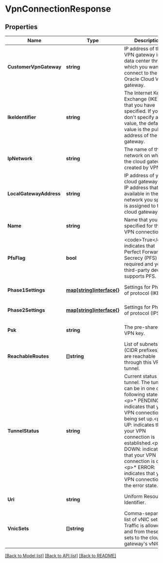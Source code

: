 # VpnConnectionResponse

## Properties
Name | Type | Description | Notes
------------ | ------------- | ------------- | -------------
**CustomerVpnGateway** | **string** | IP address of the VPN gateway in your data center through which you want to connect to the Oracle Cloud VPN gateway. | [optional] [default to null]
**IkeIdentifier** | **string** | The Internet Key Exchange (IKE) ID that you have specified. If you don&#39;t specify a value, the default value is the public IP address of the cloud gateway. | [optional] [default to null]
**IpNetwork** | **string** |  The name of the IP network on which the cloud gateway is created by VPNaaS. | [optional] [default to null]
**LocalGatewayAddress** | **string** | IP address of your cloud gateway. An IP address that is available in the IP network you specify is assigned to the cloud gateway. | [optional] [default to null]
**Name** | **string** | Name that you have specified for this VPN connection. | [optional] [default to null]
**PfsFlag** | **bool** | &lt;code&gt;True&lt;/code&gt; indicates that Perfect Forward Secrecy (PFS) is required and your third-party device supports PFS. | [optional] [default to null]
**Phase1Settings** | [**map[string]interface{}**](interface{}.md) | Settings for Phase 1 of protocol (IKE). | [optional] [default to null]
**Phase2Settings** | [**map[string]interface{}**](interface{}.md) | Settings for Phase 2 of protocol (IPSEC). | [optional] [default to null]
**Psk** | **string** | The pre-shared VPN key. | [optional] [default to null]
**ReachableRoutes** | **[]string** | List of subnets (CIDR prefixes) that are reachable through this VPN tunnel. | [optional] [default to null]
**TunnelStatus** | **string** | Current status of the tunnel. The tunnel can be in one of the following states:&lt;p&gt;* PENDING: indicates that your VPN connection is being set up.&lt;p&gt;* UP: indicates that your VPN connection is established.&lt;p&gt;* DOWN: indicates that your VPN connection is down.&lt;p&gt;* ERROR: indicates that your VPN connection is in the error state. | [optional] [default to null]
**Uri** | **string** | Uniform Resource Identifier. | [optional] [default to null]
**VnicSets** | **[]string** | Comma-separated list of vNIC sets. Traffic is allowed to and from these vNIC sets to the cloud gateway&#39;s vNIC set. | [optional] [default to null]

[[Back to Model list]](../README.md#documentation-for-models) [[Back to API list]](../README.md#documentation-for-api-endpoints) [[Back to README]](../README.md)


